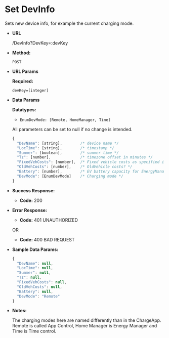 # Set DevInfo

Sets new device info, for example the current charging mode.

* **URL**

  /DevInfo?DevKey=:devKey

* **Method:**
  
  `POST`
  
* **URL Params**

   **Required:**

   `devKey=[integer]`

* **Data Params**

  **Datatypes:**
  * `EnumDevMode: [Remote, HomeManager, Time]`

  All parameters can be set to null if no change is intended.
  
  ```js
  {
    "DevName": [string],        /* device name */
    "LocTime": [string],        /* timestamp */
    "Summer": [boolean],        /* summer time */
    "Tz": [number],             /* timezone offset in minutes */
    "FixedVehCosts": [number],  /* Fixed vehicle costs as specified in the app */
    "OldVehCosts": [number],    /* OldVehicle costs? */
    "Battery": [number],        /* EV battery capacity for EnergyManager in Wh*/
    "DevMode": [EnumDevMode]    /* Charging mode */
  }
  ```

* **Success Response:**
  
  * **Code:** 200

* **Error Response:**

  * **Code:** 401 UNAUTHORIZED

  OR

  * **Code:** 400 BAD REQUEST

* **Sample Data Params:**

  ```js
  {
    "DevName": null,
    "LocTime": null,
    "Summer": null,
    "Tz": null,
    "FixedVehCosts": null,
    "OldVehCosts": null,
    "Battery": null,
    "DevMode": "Remote"
  }
  ```

* **Notes:**

    The charging modes here are named differently than in the ChargeApp.
    Remote is called App Control, Home Manager is Energy Manager and Time is Time control.
